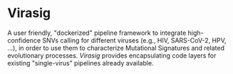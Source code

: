 # Virasig

A user friendly, "dockerized" pipeline framework to integrate
high-confidence SNVs calling for different viruses (e.g., HIV,
SARS-CoV-2, HPV, ...), in order to use them to characterize Mutational
Signatures and related evolutionary processes.  *Virasig* provides
encapsulating code layers for existing "single-virus" pipelines already
available.
